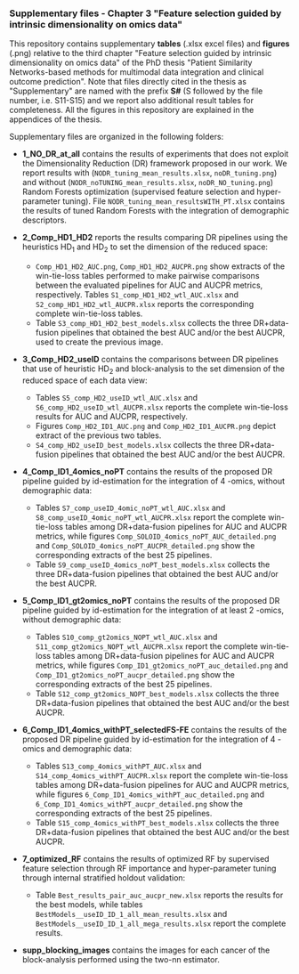 ### Supplementary files - Chapter 3 "Feature selection guided by intrinsic dimensionality on omics data"

This repository contains supplementary **tables** (.xlsx excel files) and **figures** (.png) relative to the third chapter "Feature selection guided by intrinsic dimensionality on omics data" of the PhD thesis "Patient Similarity Networks-based methods for multimodal data integration and clinical outcome prediction".
Note that files directly cited in the thesis as "Supplementary" are named with the prefix
**S#** (S followed by the file number, i.e. S11-S15) and we report also additional result tables for
completeness. All the figures in this repository are explained in the appendices of the thesis.

Supplementary files are organized in the following folders:

- **1_NO_DR_at_all** contains the results of experiments that does not exploit the Dimensionality Reduction (DR) framework proposed in our work. We report results with (`NODR_tuning_mean_results.xlsx`, `noDR_tuning.png`) and without (`NODR_noTUNING_mean_results.xlsx`, `noDR_NO_tuning.png`) Random Forests optimization (supervised feature selection and hyper-parameter tuning). File `NODR_tuning_mean_resultsWITH_PT.xlsx` contains the results of tuned Random Forests 
with the integration of demographic descriptors.

- **2_Comp_HD1_HD2** reports the results comparing DR pipelines using the heuristics 
HD<sub>1</sub> and HD<sub>2</sub> to set the dimension of the reduced space:
    * `Comp_HD1_HD2_AUC.png`, `Comp_HD1_HD2_AUCPR.png` show extracts of the win-tie-loss
    tables performed to make pairwise comparisons between the evaluated pipelines for 
    AUC and AUCPR metrics, respectively. Tables `S1_comp_HD1_HD2_wtl_AUC.xlsx` and 
    `S2_comp_HD1_HD2_wtl_AUCPR.xlsx` reports the corresponding complete win-tie-loss tables.
    * Table `S3_comp_HD1_HD2_best_models.xlsx` collects the three DR+data-fusion pipelines 
    that obtained the best AUC and/or the best AUCPR, used to create the previous image.

- **3_Comp_HD2_useID** contains the comparisons between DR pipelines that use of
heuristic HD<sub>2</sub> and block-analysis to the set dimension of the reduced
space of each data view:
    * Tables `S5_comp_HD2_useID_wtl_AUC.xlsx` and `S6_comp_HD2_useID_wtl_AUCPR.xlsx`
    reports the complete win-tie-loss results for AUC and AUCPR, respectively. 
    * Figures `Comp_HD2_ID1_AUC.png` and `Comp_HD2_ID1_AUCPR.png` depict extract
    of the previous two tables.
    * `S4_comp_HD2_useID_best_models.xlsx` collects the three DR+data-fusion pipelines 
    that obtained the best AUC and/or the best AUCPR.

- **4_Comp_ID1_4omics_noPT** contains the results of the proposed DR pipeline guided by
id-estimation for the integration of 4 -omics, without demographic data: 
    * Tables `S7_comp_useID_4omic_noPT_wtl_AUC.xlsx` and `S8_comp_useID_4omic_noPT_wtl_AUCPR.xlsx` 
    report the complete win-tie-loss tables among DR+data-fusion pipelines for
    AUC and AUCPR metrics, while 
    figures `Comp_SOLOID_4omics_noPT_AUC_detailed.png` 
    and `Comp_SOLOID_4omics_noPT_AUCPR_detailed.png` show the corresponding 
    extracts of the best 25 pipelines. 
    * Table `S9_comp_useID_4omics_noPT_best_models.xlsx` collects the three 
    DR+data-fusion pipelines that obtained the best AUC and/or the best AUCPR.

- **5_Comp_ID1_gt2omics_noPT** contains the results of the proposed DR pipeline guided by
id-estimation for the integration of at least 2 -omics, without demographic data:
     * Tables `S10_comp_gt2omics_NOPT_wtl_AUC.xlsx` and `S11_comp_gt2omics_NOPT_wtl_AUCPR.xlsx` 
    report the complete win-tie-loss tables among DR+data-fusion pipelines for
    AUC and AUCPR metrics, while figures `Comp_ID1_gt2omics_noPT_auc_detailed.png` 
    and `Comp_ID1_gt2omics_noPT_aucpr_detailed.png` show the corresponding 
    extracts of the best 25 pipelines. 
    * Table `S12_comp_gt2omics_NOPT_best_models.xlsx` collects the three 
    DR+data-fusion pipelines that obtained the best AUC and/or the best AUCPR.

- **6_Comp_ID1_4omics_withPT_selectedFS-FE** contains the results of the proposed DR 
pipeline guided by id-estimation for the integration of 4 -omics and demographic data:
     * Tables `S13_comp_4omics_withPT_AUC.xlsx` and `S14_comp_4omics_withPT_AUCPR.xlsx` 
    report the complete win-tie-loss tables among DR+data-fusion pipelines for
    AUC and AUCPR metrics, while figures `6_Comp_ID1_4omics_withPT_auc_detailed.png` 
    and `6_Comp_ID1_4omics_withPT_aucpr_detailed.png` show the corresponding 
    extracts of the best 25 pipelines. 
    * Table `S15_comp_4omics_withPT_best_models.xlsx` collects the three 
    DR+data-fusion pipelines that obtained the best AUC and/or the best AUCPR.

- **7_optimized_RF** contains the results of optimized RF by supervised feature
selection through RF importance and hyper-parameter tuning through internal
stratified holdout validation:
    * Table `Best_results_pair_auc_aucpr_new.xlsx` 
    reports the results for the best models, while tables 
    `BestModels__useID_ID_1_all_mean_results.xlsx` and 
    `BestModels__useID_ID_1_all_mega_results.xlsx` report the complete results.

- **supp_blocking_images** contains the images for each cancer of the
block-analysis performed using the two-nn estimator.
